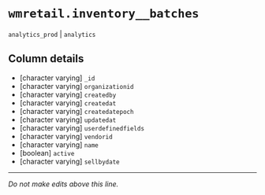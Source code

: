 # `wmretail.inventory__batches`
`analytics_prod` | `analytics`

## Column details
* [character varying] `_id`
* [character varying] `organizationid`
* [character varying] `createdby`
* [character varying] `createdat`
* [character varying] `createdatepoch`
* [character varying] `updatedat`
* [character varying] `userdefinedfields`
* [character varying] `vendorid`
* [character varying] `name`
* [boolean]   `active`
* [character varying] `sellbydate`

-------------------------------------------------------------------------------
*Do not make edits above this line.*
